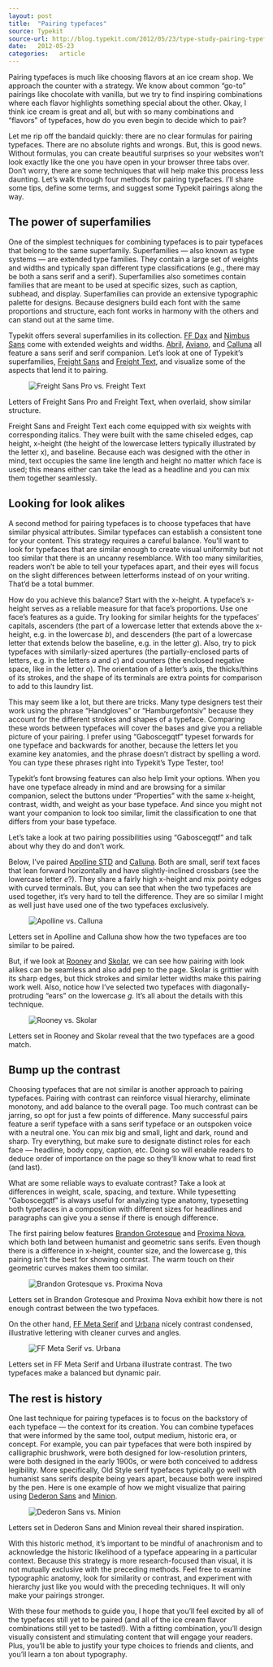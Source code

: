 ```yaml
---
layout: post
title:  "Pairing typefaces"
source: Typekit
source-url: http://blog.typekit.com/2012/05/23/type-study-pairing-typefaces/
date:   2012-05-23
categories:   article
---
```


Pairing typefaces is much like choosing flavors at an ice cream shop. We approach the counter with a strategy. We know about common “go-to” pairings like chocolate with vanilla, but we try to find inspiring combinations where each flavor highlights something special about the other. Okay, I think ice cream is great and all, but with so many combinations and “flavors” of typefaces, how do you even begin to decide which to pair?

Let me rip off the bandaid quickly: there are no clear formulas for pairing typefaces. There are no absolute rights and wrongs. But, this is good news. Without formulas, you can create beautiful surprises so your websites won’t look exactly like the one you have open in your browser three tabs over. Don’t worry, there are some techniques that will help make this process less daunting. Let’s walk through four methods for pairing typefaces. I’ll share some tips, define some terms, and suggest some Typekit pairings along the way.

## The power of superfamilies

One of the simplest techniques for combining typefaces is to pair typefaces that belong to the same superfamily. Superfamilies — also known as type systems — are extended type families. They contain a large set of weights and widths and typically span different type classifications (e.g., there may be both a sans serif and a serif). Superfamilies also sometimes contain families that are meant to be used at specific sizes, such as caption, subhead, and display. Superfamilies can provide an extensive typographic palette for designs. Because designers build each font with the same proportions and structure, each font works in harmony with the others and can stand out at the same time.

Typekit offers several superfamilies in its collection. [FF Dax](https://typekit.com/fonts/ff-dax-web-pro?utm_source=typekit-blog&utm_medium=blog&utm_content=blog120523&utm_campaign=education) and [Nimbus Sans](https://typekit.com/fonts/nimbus-sans?utm_source=typekit-blog&utm_medium=blog&utm_content=blog120523&utm_campaign=education) come with extended weights and widths. [Abril](https://typekit.com/fonts/abril-text?utm_source=typekit-blog&utm_medium=blog&utm_content=blog120523&utm_campaign=education), [Aviano](https://typekit.com/fonts/aviano?utm_source=typekit-blog&utm_medium=blog&utm_content=blog120523&utm_campaign=education), and [Calluna](https://typekit.com/fonts/calluna?utm_source=typekit-blog&utm_medium=blog&utm_content=blog120523&utm_campaign=education) all feature a sans serif and serif companion. Let’s look at one of Typekit’s superfamilies, [Freight Sans](https://typekit.com/fonts/freight-sans-pro?utm_source=typekit-blog&utm_medium=blog&utm_content=blog120523&utm_campaign=education) and [Freight Text](https://typekit.com/fonts/freight-text-pro?utm_source=typekit-blog&utm_medium=blog&utm_content=blog120523&utm_campaign=education), and visualize some of the aspects that lend it to pairing.

<div class="fig-with-cap">
  <figure class="center-image-wider"><img src="../../../../a/img/typekit-01-01.png" alt="Freight Sans Pro vs. Freight Text"></figure>
  <figcaption class="caption">Letters of Freight Sans Pro and Freight Text, when overlaid, show similar structure.</figcaption>
</div>

Freight Sans and Freight Text each come equipped with six weights with corresponding italics. They were built with the same chiseled edges, cap height, x-height (the height of the lowercase letters typically illustrated by the letter x), and baseline. Because each was designed with the other in mind, text occupies the same line length and height no matter which face is used; this means either can take the lead as a headline and you can mix them together seamlessly.

## Looking for look alikes

A second method for pairing typefaces is to choose typefaces that have similar physical attributes. Similar typefaces can establish a consistent tone for your content. This strategy requires a careful balance. You’ll want to look for typefaces that are similar enough to create visual uniformity but not too similar that there is an uncanny resemblance. With too many similarities, readers won’t be able to tell your typefaces apart, and their eyes will focus on the slight differences between letterforms instead of on your writing. That’d be a total bummer.

How do you achieve this balance? Start with the x-height. A typeface’s x-height serves as a reliable measure for that face’s proportions. Use one face’s features as a guide. Try looking for similar heights for the typefaces’ capitals, ascenders (the part of a lowercase letter that extends above the x-height, e.g. in the lowercase <em>b</em>), and descenders (the part of a lowercase letter that extends below the baseline, e.g. in the letter <em>g</em>). Also, try to pick typefaces with similarly-sized apertures (the partially-enclosed parts of letters, e.g. in the letters <em>a</em> and <em>c</em>) and counters (the enclosed negative space, like in the letter <em>o</em>). The orientation of a letter’s axis, the thicks/thins of its strokes, and the shape of its terminals are extra points for comparison to add to this laundry list.

This may seem like a lot, but there are tricks. Many type designers test their work using the phrase “Handgloves” or “Hamburgefontsiv” because they account for the different strokes and shapes of a typeface. Comparing these words between typefaces will cover the bases and give you a reliable picture of your pairing. I prefer using “Gaboscegqtf” typeset forwards for one typeface and backwards for another, because the letters let you examine key anatomies, and the phrase doesn’t distract by spelling a word. You can type these phrases right into Typekit’s Type Tester, too!

Typekit’s font browsing features can also help limit your options. When you have one typeface already in mind and are browsing for a similar companion, select the buttons under “Properties” with the same x-height, contrast, width, and weight as your base typeface. And since you might not want your companion to look too similar, limit the classification to one that differs from your base typeface.

Let’s take a look at two pairing possibilities using “Gaboscegqtf” and talk about why they do and don’t work.

Below, I’ve paired [Apolline STD](https://typekit.com/fonts/apolline-std?utm_source=typekit-blog&utm_medium=blog&utm_content=blog120523&utm_campaign=education) and [Calluna](https://typekit.com/fonts/calluna?utm_source=typekit-blog&utm_medium=blog&utm_content=blog120523&utm_campaign=education). Both are small, serif text faces that lean forward horizontally and have slightly-inclined crossbars (see the lowercase letter <em>e</em>?). They share a fairly high x-height and mix pointy edges with curved terminals. But, you can see that when the two typefaces are used together, it’s very hard to tell the difference. They are so similar I might as well just have used one of the two typefaces exclusively.

<div class="fig-with-cap">
  <figure class="center-image-wider"><img src="../../../../a/img/typekit-01-02.png" alt="Apolline vs. Calluna"></figure>
  <figcaption class="caption">Letters set in Apolline and Calluna show how the two typefaces are too similar to be paired.</figcaption>
</div>

But, if we look at [Rooney](https://typekit.com/fonts/rooney-web?utm_source=typekit-blog&utm_medium=blog&utm_content=blog120523&utm_campaign=education) and [Skolar](https://typekit.com/fonts/skolar-web?utm_source=typekit-blog&utm_medium=blog&utm_content=blog120523&utm_campaign=education), we can see how pairing with look alikes can be seamless and also add pep to the page. Skolar is grittier with its sharp edges, but thick strokes and similar letter widths make this pairing work well. Also, notice how I’ve selected two typefaces with diagonally-protruding “ears” on the lowercase <em>g</em>. It’s all about the details with this technique.

<div class="fig-with-cap">
  <figure class="center-image-wider"><img src="../../../../a/img/typekit-01-03.png" alt="Rooney vs. Skolar"></figure>
  <figcaption class="caption">Letters set in Rooney and Skolar reveal that the two typefaces are a good match.</figcaption>
</div>

## Bump up the contrast

Choosing typefaces that are not similar is another approach to pairing typefaces. Pairing with contrast can reinforce visual hierarchy, eliminate monotony, and add balance to the overall page. Too much contrast can be jarring, so opt for just a few points of difference. Many successful pairs feature a serif typeface with a sans serif typeface or an outspoken voice with a neutral one. You can mix big and small, light and dark, round and sharp. Try everything, but make sure to designate distinct roles for each face — headline, body copy, caption, etc. Doing so will enable readers to deduce order of importance on the page so they’ll know what to read first (and last).

What are some reliable ways to evaluate contrast? Take a look at differences in weight, scale, spacing, and texture. While typesetting “Gaboscegqtf” is always useful for analyzing type anatomy, typesetting both typefaces in a composition with different sizes for headlines and paragraphs can give you a sense if there is enough difference.

The first pairing below features [Brandon Grotesque](https://typekit.com/fonts/brandon-grotesque?utm_source=typekit-blog&utm_medium=blog&utm_content=blog120523&utm_campaign=education) and [Proxima Nova](https://typekit.com/fonts/proxima-nova), which both land between humanist and geometric sans serifs. Even though there is a difference in x-height, counter size, and the lowercase g, this pairing isn’t the best for showing contrast. The warm touch on their geometric curves makes them too similar.

<div class="fig-with-cap">
  <figure class="center-image-wider"><img src="../../../../a/img/typekit-01-04.png" alt="Brandon Grotesque vs. Proxima Nova"></figure>
  <figcaption class="caption">Letters set in Brandon Grotesque and Proxima Nova exhibit how there is not enough contrast between the two typefaces.</figcaption>
</div>

On the other hand, [FF Meta Serif](https://typekit.com/fonts/ff-meta-serif-web-pro?utm_source=typekit-blog&utm_medium=blog&utm_content=blog120523&utm_campaign=education) and [Urbana](https://typekit.com/fonts/urbana?utm_source=typekit-blog&utm_medium=blog&utm_content=blog120523&utm_campaign=education) nicely contrast condensed, illustrative lettering with cleaner curves and angles.

<div class="fig-with-cap">
  <figure class="center-image-wider"><img src="../../../../a/img/typekit-01-05.png" alt="FF Meta Serif vs. Urbana"></figure>
  <figcaption class="caption">Letters set in FF Meta Serif and Urbana illustrate contrast. The two typefaces make a balanced but dynamic pair.</figcaption>
</div>

## The rest is history

One last technique for pairing typefaces is to focus on the backstory of each typeface — the context for its creation. You can combine typefaces that were informed by the same tool, output medium, historic era, or concept. For example, you can pair typefaces that were both inspired by calligraphic brushwork, were both designed for low-resolution printers, were both designed in the early 1900s, or were both conceived to address legibility. More specifically, Old Style serif typefaces typically go well with humanist sans serifs despite being years apart, because both were inspired by the pen. Here is one example of how we might visualize that pairing using [Dederon Sans](https://typekit.com/fonts/dederon-sans-web?utm_source=typekit-blog&utm_medium=blog&utm_content=blog120523&utm_campaign=education) and [Minion](https://typekit.com/fonts/minion-pro?utm_source=typekit-blog&utm_medium=blog&utm_content=blog120523&utm_campaign=education).

<div class="fig-with-cap">
  <figure class="center-image-wider"><img src="../../../../a/img/typekit-01-06.png" alt="Dederon Sans vs. Minion"></figure>
  <figcaption class="caption">Letters set in Dederon Sans and Minion reveal their shared inspiration.</figcaption>
</div>

With this historic method, it’s important to be mindful of anachronism and to acknowledge the historic likelihood of a typeface appearing in a particular context. Because this strategy is more research-focused than visual, it is not mutually exclusive with the preceding methods. Feel free to examine typographic anatomy, look for similarity or contrast, and experiment with hierarchy just like you would with the preceding techniques. It will only make your pairings stronger.

With these four methods to guide you, I hope that you’ll feel excited by all of the typefaces still yet to be paired (and all of the ice cream flavor combinations still yet to be tasted!). With a fitting combination, you’ll design visually consistent and stimulating content that will engage your readers. Plus, you’ll be able to justify your type choices to friends and clients, and you’ll learn a ton about typography.
